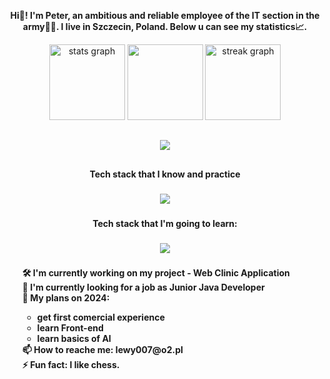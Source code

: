 <p align="center"><b>Hi👋! I'm Peter, an ambitious and reliable employee of the IT section in the army👨‍💻. I live in Szczecin, Poland. Below u can see my statistics📈.</b></p>

<div align="center">
  <img src="https://github-readme-stats.vercel.app/api?username=lewy007&hide_title=false&hide_rank=false&show_icons=true&include_all_commits=true&count_private=true&disable_animations=false&theme=dark&locale=en&hide_border=true" height="121" alt="stats graph"  />
  <img src="https://github-readme-stats.vercel.app/api/top-langs/?username=lewy007&layout=compact&theme=dark&hide_border=true" height="121"/>
  <img src="https://streak-stats.demolab.com?user=lewy007&locale=en&mode=daily&theme=dark&hide_border=true&date_format=j M[ Y]" height="121" alt="streak graph"  />
</div>

##
<p align="center">
  <a href="https://github-readme-stats.vercel.app">
    <img src="https://github-readme-stats.vercel.app/api?username=lewy007" />
  </a>
</p>

##

<h4 align="center">Tech stack that I know and practice</h4>

###

<p align="center">
  <a href="https://skillicons.dev">
    <img src="https://skillicons.dev/icons?i=java,idea,spring,hibernate,maven,gradle,docker,postgres,git,github,linux,html,css,powershell" />
  </a>
</p>

###

<h4 align="center">Tech stack that I'm going to learn:</h4>

###

<p align="center">
  <a href="https://skillicons.dev">
    <img src="https://skillicons.dev/icons?i=kotlin,kafka,python,tensorflow,mysql,redis,mongodb,kubernetes,go,react,ts,aws" />
  </a>
</p>

###

<h4 align="left">
        <ul style="list-style-type: none;">
            🛠️ I'm currently working on my project - Web Clinic Application<br>
            🤔 I'm currently looking for a job as Junior Java Developer<br>
            📅 My plans on 2024:
            <ul>
                <li>get first comercial experience</li>  
                <li>learn Front-end</li>
                <li>learn basics of AI</li>
            </ul>
            📫 How to reache me: lewy007@o2.pl<br>
            ⚡ Fun fact: I like chess.
        </ul>
    </h4>
